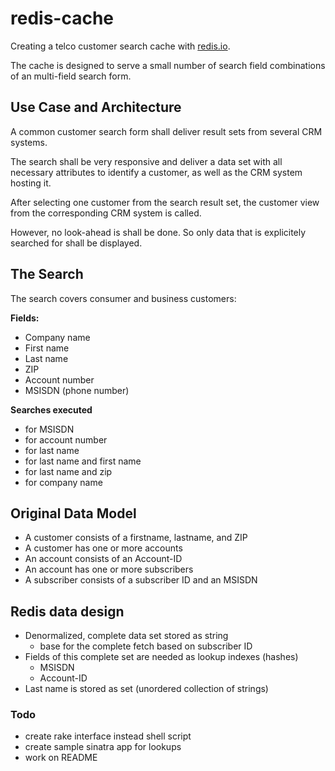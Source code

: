 # redis-cache

Creating a telco customer search cache with [redis.io](http://redis.io).

The cache is designed to serve a small number of search field combinations of an multi-field search form.

## Use Case and Architecture

A common customer search form shall deliver result sets from
several CRM systems.

The search shall be very responsive and deliver a data set with all
necessary attributes to identify a customer, as well as the CRM system hosting it.

After selecting one customer from the search result set, the
customer view from the corresponding CRM system is called.

However, no look-ahead is shall be done. So only data that is
explicitely searched for shall be displayed.

## The Search

The search covers consumer and business customers:

**Fields:**
+ Company name
+ First name
+ Last name
+ ZIP
+ Account number
+ MSISDN (phone number)

**Searches executed**

+ for MSISDN
+ for account number
+ for last name
+ for last name and first name
+ for last name and zip
+ for company name

## Original Data Model

+ A customer consists of a firstname, lastname, and ZIP
+ A customer has one or more accounts
+ An account consists of an Account-ID
+ An account has one or more subscribers
+ A subscriber consists of a subscriber ID and an MSISDN

## Redis data design

+ Denormalized, complete data set stored as string
    + base for the complete fetch based on subscriber ID
+ Fields of this complete set are needed as lookup indexes (hashes)
    + MSISDN
    + Account-ID
+ Last name is stored as set (unordered collection of strings)

### Todo

+ create rake interface instead shell script
+ create sample sinatra app for lookups
+ work on README
 



